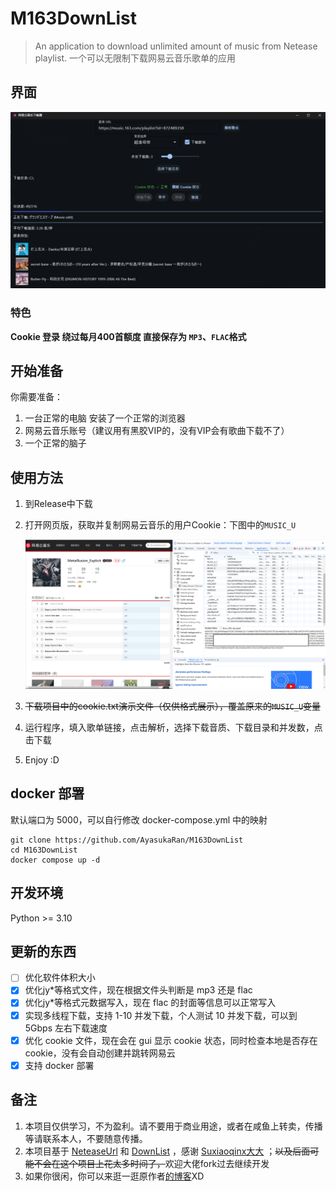 # M163DownList


> An application to download unlimited amount of music from Netease playlist.
> 一个可以无限制下载网易云音乐歌单的应用


## 界面

![](assets/display.png)

### 特色

**Cookie 登录 绕过每月400首额度 直接保存为 `MP3`、`FLAC`格式**

## 开始准备

你需要准备：

1. 一台正常的电脑 安装了一个正常的浏览器
2. 网易云音乐账号（建议用有黑胶VIP的，没有VIP会有歌曲下载不了）
3. 一个正常的脑子

## 使用方法

1. 到Release中下载

2. 打开网页版，获取并复制网易云音乐的用户Cookie：下图中的`MUSIC_U`

   ![](assets/cookie.png)

3. ~~下载项目中的cookie.txt演示文件（仅供格式展示），覆盖原来的`MUSIC_U`变量~~

4. 运行程序，填入歌单链接，点击解析，选择下载音质、下载目录和并发数，点击下载

5. Enjoy :D

## docker 部署

默认端口为 5000，可以自行修改 docker-compose.yml 中的映射

```
git clone https://github.com/AyasukaRan/M163DownList
cd M163DownList
docker compose up -d
```

## 开发环境

Python >= 3.10

## 更新的东西

- [ ] 优化软件体积大小
- [x] 优化jy*等格式文件，现在根据文件头判断是 mp3 还是 flac
- [x] 优化jy*等格式元数据写入，现在 flac 的封面等信息可以正常写入
- [x] 实现多线程下载，支持 1-10 并发下载，个人测试 10 并发下载，可以到 5Gbps 左右下载速度
- [x] 优化 cookie 文件，现在会在 gui 显示 cookie 状态，同时检查本地是否存在 cookie，没有会自动创建并跳转网易云
- [x] 支持 docker 部署

## 备注

1. 本项目仅供学习，不为盈利。请不要用于商业用途，或者在咸鱼上转卖，传播等请联系本人，不要随意传播。
2. 本项目基于 [NeteaseUrl](https://github.com/Suxiaoqinx/Netease_url) 和 [DownList](https://github.com/xxxkjing/DownList) ，感谢 [Suxiaoqinx大大](https://github.com/Suxiaoqinx) ；~~以及后面可能不会在这个项目上花太多时间了，~~欢迎大佬fork过去继续开发
3. 如果你很闲，你可以来逛一逛原作者[的博客](https://xia.shfu.cn/)XD
